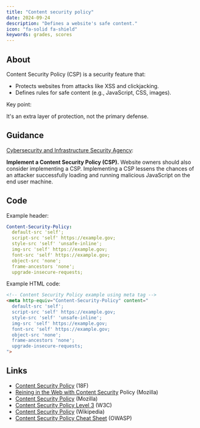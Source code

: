 ```yaml
---
title: "Content security policy"
date: 2024-09-24
description: "Defines a website's safe content."
icon: "fa-solid fa-shield"
keywords: grades, scores
---
```


## About

Content Security Policy (CSP) is a security feature that:

- Protects websites from attacks like XSS and clickjacking.
- Defines rules for safe content (e.g., JavaScript, CSS, images).

Key point:

It's an extra layer of protection, not the primary defense.

## Guidance

[Cybersecurity and Infrastructure Security Agency](https://www.cisa.gov/news-events/news/website-security#:~:text=Implement%20a%20Content%20Security%20Policy):

**Implement a Content Security Policy (CSP).** Website owners should also consider implementing a CSP. Implementing a CSP lessens the chances of an attacker successfully loading and running malicious JavaScript on the end user machine.

## Code

Example header:

```yaml
Content-Security-Policy:
  default-src 'self';
  script-src 'self' https://example.gov;
  style-src 'self' 'unsafe-inline';
  img-src 'self' https://example.gov;
  font-src 'self' https://example.gov;
  object-src 'none';
  frame-ancestors 'none';
  upgrade-insecure-requests;
```

Example HTML code:

```html
<!-- Content Security Policy example using meta tag -->
<meta http-equiv="Content-Security-Policy" content="
  default-src 'self';
  script-src 'self' https://example.gov;
  style-src 'self' 'unsafe-inline';
  img-src 'self' https://example.gov;
  font-src 'self' https://example.gov;
  object-src 'none';
  frame-ancestors 'none';
  upgrade-insecure-requests;
">
```

## Links

* [Content Security Policy](https://guides.18f.gov/engineering/security/content-security-policy/) (18F)
* [Reining in the Web with Content Security](https://research.sidstamm.com/papers/csp-www2010.pdf) Policy (Mozilla)
* [Content Security Policy](https://developer.mozilla.org/en-US/docs/Web/HTTP/CSP) (Mozilla)
* [Content Security Policy Level 3](https://www.w3.org/TR/CSP3/) (W3C)
* [Content Security Policy](https://en.wikipedia.org/wiki/Content_Security_Policy) (Wikipedia)
* [Content Security Policy Cheat Sheet](https://cheatsheetseries.owasp.org/cheatsheets/Content_Security_Policy_Cheat_Sheet.html) (OWASP)